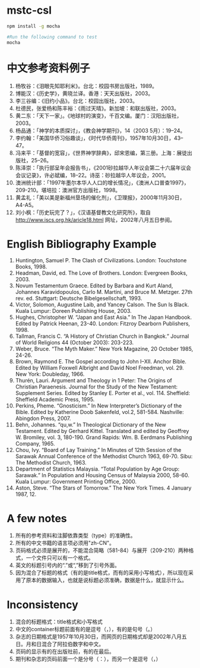 # mstc-csl
```bash
npm install -g mocha

#Run the following command to test
mocha 
```

# 中文参考资料例子
1. 杨牧谷：《泪眼先知耶利米》。台北：校园书房出版社，1989。
2. 博能汉：《历史学》，黄晓兰译。香港：天天出版社，2003。
3. 李三谷编：《旧约小品》。台北：校园出版社，2003。
4. 杜德民，张爱杨和陈丰裕：《雨过天晴》。新加坡：和联出版社，2003。
5. 黄二东：「天下一家」。《地球村的演变》，千百文编。厦门：汉阳出版社，2003。
6. 杨品通：「神学的本质探讨」，《教会神学期刊》，14（2003 5月）：19–24。
7. 李约翰：「美国华侨习俗趣谈」，《时代华侨周刊》，1957年10月30日，43–47。
8. 冯来平：「基督的宽容」，《世界神学辞典》，邱宋恩编，第三册。上海：展徒出版社，25–26。
9. 陈泽崇：「执行部呈年会报告书」，《2001砂拉越华人年议会第二十六届年议会会议记录》，许必斌编，18–22。诗巫：砂拉越华人年议会，2001。
10. 澳洲统计部：「1997年墨尔本华人人口的增长情况」，《澳洲人口普查1997》，209-210。堪培拉：澳洲官方出版社，1998。
11. 黄孟礼：「美以美是新福州垦场的催化剂」，《卫理报》，2000年11月30日，A4-A5。
12. 刘小枫：「历史玩完了？」，《汉语基督教文化研究所》，取自 http://www.iscs.org.hk/aricle18.html 网址，2002年八月五日参阅。

# English Bibliography Example 
1. Huntington, Samuel P. The Clash of Civilizations. London: Touchstone Books, 1998.
2. Headman, David, ed. The Love of Brothers. London: Evergreen Books, 2003.
3. Novum Testamentum Graece. Edited by Barbara and Kurt Aland, Johannes Karavidopoulos, Carlo M.  Martini, and Bruce M. Metzger. 27th rev. ed. Stuttgart: Deutsche Bibelgesellschaft, 1993.
4. Victor, Solomon, Augustine Laib, and Yancey Calson. The Sun Is Black. Kuala Lumpur: Doreen Publishing House, 2003.
5. Hughes, Christopher W. “Japan and East Asia.” In The Japan Handbook. Edited by Patrick Heenan, 23-40. London: Fitzroy Dearborn Publishers, 1998.
6. Tallman, Francis C. “A History of Christian Church in Bangkok.” Journal of World Religions 44 (October 2003): 203-223.
7. Weber, Bruce. “The Myth Maker.” New York Magazine, 20 October 1985, 24-26.
8. Brown, Raymond E. The Gospel according to John I–XII. Anchor Bible. Edited by William Foxwell Albright and David Noel Freedman, vol. 29. New York: Doubleday, 1966.
9. Thurén, Lauri. Argument and Theology in 1 Peter: The Origins of Christian Paraenesis. Journal for the Study of the New Testament: Supplement Series. Edited by Stanley E. Porter et al., vol. 114. Sheffield: Sheffield Academic Press, 1995.
10. Perkins, Pheme. “Gnosticism.” In New Interpreter’s Dictionary of the Bible. Edited by Katherine Doob Sakenfeld, vol.2, 581-584. Nashville: Abingdon Press, 2007.
11. Behn, Johannes. “qu,w.” In Theological Dictionary of the New Testament. Edited by Gerhard Kittel. Translated and edited by Geoffrey W. Bromiley, vol. 3, 180-190. Grand Rapids: Wm. B. Eerdmans Publishing Company, 1965.
12. Chou, Ivy. “Board of Lay Training.” In Minutes of 12th Session of the Sarawak Annual Conference of the Methodist Church 1963, 69-70. Sibu: The Methodist Church, 1963.
13. Department of Statistics Malaysia. “Total Population by Age Group: Sarawak.” In Population and Housing Census of Malaysia 2000, 58-60. Kuala Lumpur: Government Printing Office, 2000.
14. Aston, Steve. “The Stars of Tomorrow.” The New York Times. 4 January 1987, 12.



# A few notes
1. 所有的参考资料和注脚依靠类型（type）的准确性。
2. 所有的中文书籍的语言项必须用"zh-CN"。
3. 页码格式必须是展开的，不能混合简略（581-84）与展开（209-210）两种格式，一个文件只可以有一个格式。
4. 英文的标题引号内的“.”或“,”移到了引号外面。
5. 因为混合了标题的格式（有的是title格式，而有的采用小写格式），所以现在采用了原本的数据输入，也就是说标题必须准确，数据是什么，就显示什么。


# Inconsistency
1. 混合的标题格式：title格式和小写格式
2. 中文的container标题前面有的是逗号（，），有的是句号（。）
3. 杂志的日期格式是1957年10月30日，而网页的日期格式却是2002年八月五日。月和日混合了阿拉伯数字和中文。
4. 页码的显示有的在出版社前，有的在最后。
5. 期刊和杂志的页码前面一个是分号（：），而另一个是逗号（，）
